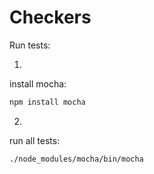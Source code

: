 Checkers
===

Run tests:

1.
install mocha:
```bash
npm install mocha
```

2.
run all tests:

```bash
./node_modules/mocha/bin/mocha
```
